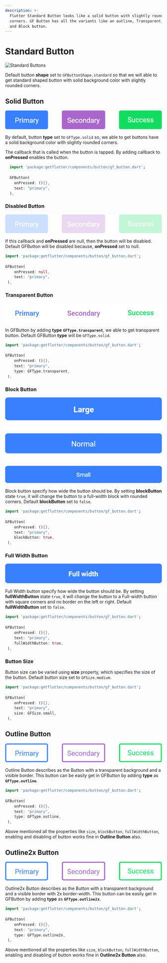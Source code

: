 ```yaml
---
description: >-
  Flutter Standard Button looks like a solid button with slightly rounded
  corners. GF Button has all the variants like an outline, Transparent, Disable,
  and Block button.
---
```


# Standard Button

![Standard Buttons](https://ik.imagekit.io/ionicfirebaseapp/docs/buttons/tr:dpr-auto,tr:w-auto/Standard_buttons_-_solid_2x_lnCv20In0.png)

Default button **shape** set to `GFButtonShape.standard` so that we will able to get standard shaped button with solid background color with slightly rounded corners.

## Solid Button  

![Solid Button](../.gitbook/assets/solid-button-2x.png)

By default, button **type** set to `GFType.solid` so, we able to get buttons have a solid background color with slightly rounded corners.

The callback that is called when the button is tapped. By adding callback to **onPressed** enables the button.

```dart
  import 'package:getflutter/components/button/gf_button.dart';
  
  GFButton(
    onPressed: (){},
    text: "primary",
  ),
```

### Disabled Button

![Disabled Button](../.gitbook/assets/disabled-button-2x.png)

If this callback and **onPressed** are null, then the button will be disabled. Default GFButton will be disabled because, **onPressed** set to null. 

```dart
import 'package:getflutter/components/button/gf_button.dart';

GFButton(
    onPressed: null,
    text: "primary",
 ),
```

### Transparent Button

![Transparent Button](../.gitbook/assets/transparent-button-2x.png)

In GFButton by adding **type** **`GFType.transparent`**, we able to get transparent button. Default GFButton **type** will be `GFType.solid`. 

```dart
import 'package:getflutter/components/button/gf_button.dart';

GFButton(
    onPressed: (){},
    text: "primary",
    type: GFType.transparent,
 ),
```

### Block Button

![Block Button](../.gitbook/assets/block-button-2x.png)

Block button specify how wide the button should be. By setting **blockButton** state `true`, it will change the button to a full-width block with rounded corners. Default **blockButton** set to `false`.

```dart
import 'package:getflutter/components/button/gf_button.dart';

GFButton(
    onPressed: (){},
    text: "primary",
    blockButton: true,
 ),
```

### Full Width Button

![Full Width Button](../.gitbook/assets/full-width-button-2x.png)

Full Width button specify how wide the button should be. By setting **fullWidthButton** state `true`, it will change the button to a Full-width button with square corners and no border on the left or right. Default **fullWidthButton** set to `false`.

```dart
import 'package:getflutter/components/button/gf_button.dart';

GFButton(
    onPressed: (){},
    text: "primary",
    fullWidthButton: true,
 ),
```

### Button Size

Button size can be varied using **size** property, which specifies the size of the button. Default button size set to `GFSize.medium`.

```dart
import 'package:getflutter/components/button/gf_button.dart';

GFButton(
    onPressed: (){},
    text: "primary",
    size: GFSize.small,
 ),
```

## Outline Button

![Outline Button](../.gitbook/assets/outline-2x-2x%20%282%29.png)

Outline Button describes as the Button with a transparent background and a visible border. This button can be easily get in GFButton by adding **type** as **`GFType.outline`**. 

```dart
import 'package:getflutter/components/button/gf_button.dart';

GFButton(
    onPressed: (){},
    text: "primary",
    type: GFType.outline,
 ),
```

Above mentioned all the properties like `size`, `blockButton`, `fullWidthButton`, enabling and disabling of button works fine in **Outline Button** also.

## Outline2x Button

![Outline 2X Button](../.gitbook/assets/outline-2x-2x%20%281%29.png)

Outline2x Button describes as the Button with a transparent background and a visible border with 2x border-width. This button can be easily get in GFButton by adding **type** as **`GFType.outline2x`**. 

```dart
import 'package:getflutter/components/button/gf_button.dart';

GFButton(
    onPressed: (){},
    text: "primary",
    type: GFType.outline2x,
 ),
```

Above mentioned all the properties like `size`, `blockButton`, `fullWidthButton`, enabling and disabling of button works fine in **Outline2x Button** also.

